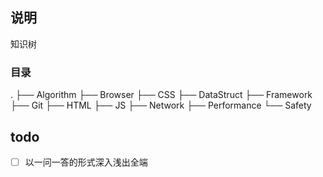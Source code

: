 ## 说明

知识树

### 目录
.
├── Algorithm
├── Browser
├── CSS
├── DataStruct
├── Framework
├── Git
├── HTML
├── JS
├── Network
├── Performance
└── Safety

## todo

- [ ] 以一问一答的形式深入浅出全端